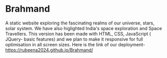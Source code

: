 # Brahmand

A static website exploring the fascinating realms of our universe, stars, solar system. We have also higlighted India's space exploration and Space Travellers.
This version has been made with HTML, CSS, JavaScript ( JQuery- basic features) and we plan to make it responsive for full optimisation in all screen sizes.
Here is the link of our deployment- https://rubeena2024.github.io/Brahmand/
